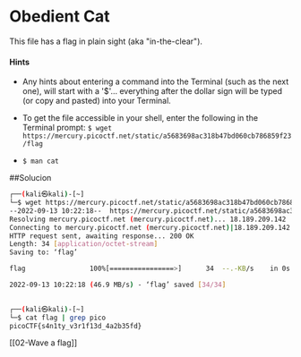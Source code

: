 # Obedient Cat
This file has a flag in plain sight (aka "in-the-clear"). 

#### Hints
- Any hints about entering a command into the Terminal (such as the next one), will start with a '$'... everything after the dollar sign will be typed (or copy and pasted) into your Terminal.

- To get the file accessible in your shell, enter the following in the Terminal prompt: `$ wget https://mercury.picoctf.net/static/a5683698ac318b47bd060cb786859f23/flag`

- `$ man cat`

##Solucion
```bash
┌──(kali㉿kali)-[~]
└─$ wget https://mercury.picoctf.net/static/a5683698ac318b47bd060cb786859f23/flag
--2022-09-13 10:22:18--  https://mercury.picoctf.net/static/a5683698ac318b47bd060cb786859f23/flag
Resolving mercury.picoctf.net (mercury.picoctf.net)... 18.189.209.142
Connecting to mercury.picoctf.net (mercury.picoctf.net)|18.189.209.142|:443... connected.
HTTP request sent, awaiting response... 200 OK
Length: 34 [application/octet-stream]
Saving to: ‘flag’

flag                100%[================>]      34  --.-KB/s    in 0s      

2022-09-13 10:22:18 (46.9 MB/s) - ‘flag’ saved [34/34]

                                                                             
┌──(kali㉿kali)-[~]
└─$ cat flag | grep pico
picoCTF{s4n1ty_v3r1f13d_4a2b35fd}

```

[[02-Wave a flag]]